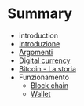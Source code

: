 # Summary

* introduction
* [Introduzione](README.md)
* [Argomenti](argomenti.md)
* [Digital currency](digital_currency.md)
* [Bitcoin - La storia](bitcoin_-_la_storia.md)
* Funzionamento
   * [Block chain](block_chain.md)
   * [Wallet](wallet.md)

